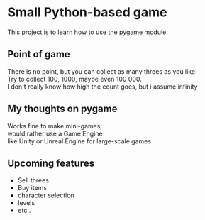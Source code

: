 # Small Python-based game
This project is to learn how to use the pygame module.

## Point of game
There is no point, but you can collect as many threes as you like.  
Try to collect 100, 1000, maybe even 100 000.  
I don't really know how high the count goes, but i assume infinity

## My thoughts on pygame
Works fine to make mini-games,  
would rather use a Game Engine  
like Unity or Unreal Engine for large-scale games

## Upcoming features
- Sell threes
- Buy items
- character selection
- levels
- etc..

